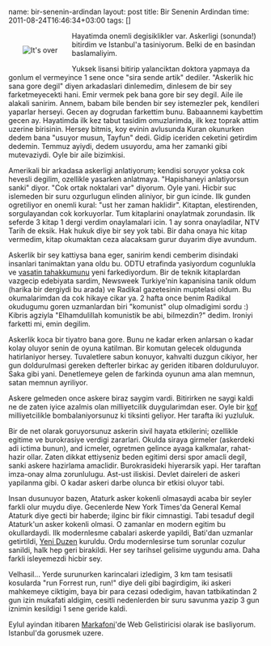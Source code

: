 name: bir-senenin-ardindan
layout: post
title: Bir Senenin Ardindan
time: 2011-08-24T16:46:34+03:00
tags: []

<a href="http://www.flickr.com/photos/typhoon476/6028543593/" title="It's over by Tayfun Sen, on Flickr"><img src="http://farm7.static.flickr.com/6070/6028543593_58218c7e66_m.jpg" alt="It's over" align="left" style="margin: 2em;"></a>

<p>Hayatimda onemli degisiklikler var. Askerligi (sonunda!) bitirdim ve Istanbul'a tasiniyorum. Belki de en basindan baslamaliyim.</p>

<p>Yuksek lisansi bitirip yalanciktan doktora yapmaya da gonlum el vermeyince 1 sene once "sira sende artik" dediler. "Askerlik hic sana gore degil" diyen arkadaslari dinlemedim, dinlesem de bir sey farketmeyecekti hani. Emir vermek pek bana gore bir sey degil. Aile ile alakali sanirim. Annem, babam bile benden bir sey istemezler pek, kendileri yaparlar herseyi. Gecen ay dogrudan farkettim bunu. Babaannemi kaybettim gecen ay. Hayatimda ilk kez tabut tasidim omuzlarimda, ilk kez toprak attim uzerine birisinin. Hersey bitmis, koy evinin avlusunda Kuran okunurken dedem bana "usuyor musun, Tayfun" dedi. Gidip iceriden ceketini getirdim dedemin. Temmuz ayiydi, dedem usuyordu, ama her zamanki gibi mutevaziydi. Oyle bir aile bizimkisi.</p>

<p>Amerikali bir arkadasa askerligi anlatiyorum; kendisi soruyor yoksa cok hevesli degilim, ozellikle yasarken anlatmaya. "Hapishaneyi anlatiyorsun sanki" diyor. "Cok ortak noktalari var" diyorum. Oyle yani. Hicbir suc islemeden bir suru ozgurlugun elinden aliniyor, bir gun icinde. Ilk gunden ogretiliyor en onemli kural: "ust her zaman haklidir". Kitaptan, elestirenden, sorgulayandan cok korkuyorlar. Tum kitaplarini onaylatmak zorundasin. Ilk seferde 3 kitap 1 dergi verdim onaylamalari icin. 1 ay sonra onayladilar, NTV Tarih de eksik. Hak hukuk diye bir sey yok tabi. Bir daha onaya hic kitap vermedim, kitap okumaktan ceza alacaksam gurur duyarim diye avundum.</p>

<p>Askerlik bir sey kattiysa bana eger, sanirim kendi cemberim disindaki insanlari tanimaktan yana oldu bu. ODTU etrafinda yasiyordum cogunlukla ve <a href="http://kitabinortasi.posterous.com/vasatin-tahakkumune-dairdir">vasatin tahakkumunu</a> yeni farkediyordum. Bir de teknik kitaplardan vazgecip edebiyata sardim, Newsweek Turkiye'nin kapanisina tanik oldum (harika bir dergiydi bu arada) ve Radikal gazetesinin muptelasi oldum. Bu okumalarimdan da cok hikaye cikar ya. 2 hafta once benim Radikal okudugumu goren uzmanlardan biri "komunist" olup olmadigimi sordu :) Kibris agziyla "Elhamdulillah komunistik be abi, bilmezdin?" dedim. Ironiyi farketti mi, emin degilim.</p>

<p>Askerlik koca bir tiyatro bana gore. Bunu ne kadar erken anlarsan o kadar kolay oluyor senin de oyuna katilman. Bir komutan gelecek oldugunda hatirlaniyor hersey. Tuvaletlere sabun konuyor, kahvalti duzgun cikiyor, her gun doldurulmasi gereken defterler birkac ay geriden itibaren dolduruluyor. Saka gibi yani. Denetlemeye gelen de farkinda oyunun ama alan memnun, satan memnun ayriliyor.</p>

<p>Askere gelmeden once askere biraz saygim vardi. Bitirirken ne saygi kaldi ne de zaten iyice azalmis olan milliyetcilik duygularimdan eser. Oyle bir <a href="http://www.tdk.gov.tr/TR/Genel/SozBul.aspx?F6E10F8892433CFFAAF6AA849816B2EF4376734BED947CDE&Kelime=kof">kof</a> milliyetcilikle bombalaniyorsunuz ki tiksinti geliyor. Her tarafta iki yuzluluk.</p>

<p>Bir de net olarak goruyorsunuz askerin sivil hayata etkilerini; ozellikle egitime ve burokrasiye verdigi zararlari. Okulda siraya girmeler (askerdeki adi ictima bunun), and icmeler, ogretmen gelince ayaga kalkmalar, rahat-hazir ollar. Zaten dikkat ettiyseniz beden egitimi dersi spor amacli degil, sanki askere hazirlama amaclidir. Burokrasideki hiyerarsik yapi. Her taraftan imza-onay alma zorunlulugu. Ast-ust iliskisi. Devlet daireleri de askeri yapilanma gibi. O kadar askeri darbe olunca bir etkisi oluyor tabi.</p>

<p>Insan dusunuyor bazen, Ataturk asker kokenli olmasaydi acaba bir seyler farkli olur muydu diye. Gecenlerde New York Times'da General Kemal Ataturk diye gecti bir haberde; ilginc bir fikir cimnastigi. Tabi tesaduf degil Ataturk'un asker kokenli olmasi. O zamanlar en modern egitim bu okullardaydi. Ilk modernlesme cabalari askerde yapildi, Bati'dan uzmanlar getirtildi, <a href="http://tr.wikipedia.org/wiki/Nizam-%C4%B1_Cedid">Yeni Duzen</a> kuruldu. Ordu modernlesirse tum sorunlar cozulur sanildi, halk hep geri birakildi. Her sey tarihsel gelisime uygundu ama. Daha farkli isleyemezdi hicbir sey. </p>

<p>Velhasil... Yerde surunurken karincalari izledigim, 3 km tam tesisatli kosularda "run Forrest run, run!" diye deli gibi bagirdigim, iki askeri mahkemeye ciktigim, baya bir para cezasi odedigim, havan tatbikatindan 2 gun izin mukafati aldigim, cesitli nedenlerden bir suru savunma yazip 3 gun iznimin kesildigi 1 sene geride kaldi.</p>

<p>Eylul ayindan itibaren <a href="https://www.markafoni.com/">Markafoni</a>'de Web Gelistiricisi olarak ise basliyorum. Istanbul'da gorusmek uzere.</p>

